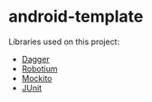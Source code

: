# android-template

Libraries used on this project:

- [Dagger](http://square.github.io/dagger/)
- [Robotium](https://code.google.com/p/robotium/)
- [Mockito](https://github.com/mockito/mockito)
- [JUnit](http://junit.org/)
